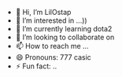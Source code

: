- 👋 Hi, I’m LilOstap
- 👀 I’m interested in ...))
- 🌱 I’m currently learning dota2
- 💞️ I’m looking to collaborate on 
- 📫 How to reach me ...
- 😄 Pronouns: 777 casic
- ⚡ Fun fact: ..

<!---
LilOstap/LilOstap is a ✨ special ✨ repository because its `README.md` (this file) appears on your GitHub profile.
You can click the Preview link to take a look at your changes.
--->
